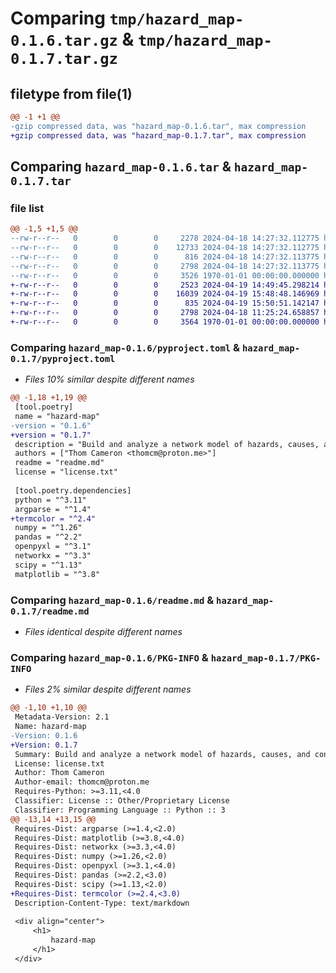 # Comparing `tmp/hazard_map-0.1.6.tar.gz` & `tmp/hazard_map-0.1.7.tar.gz`

## filetype from file(1)

```diff
@@ -1 +1 @@
-gzip compressed data, was "hazard_map-0.1.6.tar", max compression
+gzip compressed data, was "hazard_map-0.1.7.tar", max compression
```

## Comparing `hazard_map-0.1.6.tar` & `hazard_map-0.1.7.tar`

### file list

```diff
@@ -1,5 +1,5 @@
--rw-r--r--   0        0        0     2278 2024-04-18 14:27:32.112775 hazard_map-0.1.6/hazard_map/__init__.py
--rw-r--r--   0        0        0    12733 2024-04-18 14:27:32.112775 hazard_map-0.1.6/hazard_map/hazard_map.py
--rw-r--r--   0        0        0      816 2024-04-18 14:27:32.113775 hazard_map-0.1.6/pyproject.toml
--rw-r--r--   0        0        0     2798 2024-04-18 14:27:32.113775 hazard_map-0.1.6/readme.md
--rw-r--r--   0        0        0     3526 1970-01-01 00:00:00.000000 hazard_map-0.1.6/PKG-INFO
+-rw-r--r--   0        0        0     2523 2024-04-19 14:49:45.298214 hazard_map-0.1.7/hazard_map/__init__.py
+-rw-r--r--   0        0        0    16039 2024-04-19 15:48:48.146969 hazard_map-0.1.7/hazard_map/hazard_map.py
+-rw-r--r--   0        0        0      835 2024-04-19 15:50:51.142147 hazard_map-0.1.7/pyproject.toml
+-rw-r--r--   0        0        0     2798 2024-04-18 11:25:24.658857 hazard_map-0.1.7/readme.md
+-rw-r--r--   0        0        0     3564 1970-01-01 00:00:00.000000 hazard_map-0.1.7/PKG-INFO
```

### Comparing `hazard_map-0.1.6/pyproject.toml` & `hazard_map-0.1.7/pyproject.toml`

 * *Files 10% similar despite different names*

```diff
@@ -1,18 +1,19 @@
 [tool.poetry]
 name = "hazard-map"
-version = "0.1.6"
+version = "0.1.7"
 description = "Build and analyze a network model of hazards, causes, and controls"
 authors = ["Thom Cameron <thomcm@proton.me>"]
 readme = "readme.md"
 license = "license.txt"
 
 [tool.poetry.dependencies]
 python = "^3.11"
 argparse = "^1.4"
+termcolor = "^2.4"
 numpy = "^1.26"
 pandas = "^2.2"
 openpyxl = "^3.1"
 networkx = "^3.3"
 scipy = "^1.13"
 matplotlib = "^3.8"
```

### Comparing `hazard_map-0.1.6/readme.md` & `hazard_map-0.1.7/readme.md`

 * *Files identical despite different names*

### Comparing `hazard_map-0.1.6/PKG-INFO` & `hazard_map-0.1.7/PKG-INFO`

 * *Files 2% similar despite different names*

```diff
@@ -1,10 +1,10 @@
 Metadata-Version: 2.1
 Name: hazard-map
-Version: 0.1.6
+Version: 0.1.7
 Summary: Build and analyze a network model of hazards, causes, and controls
 License: license.txt
 Author: Thom Cameron
 Author-email: thomcm@proton.me
 Requires-Python: >=3.11,<4.0
 Classifier: License :: Other/Proprietary License
 Classifier: Programming Language :: Python :: 3
@@ -13,14 +13,15 @@
 Requires-Dist: argparse (>=1.4,<2.0)
 Requires-Dist: matplotlib (>=3.8,<4.0)
 Requires-Dist: networkx (>=3.3,<4.0)
 Requires-Dist: numpy (>=1.26,<2.0)
 Requires-Dist: openpyxl (>=3.1,<4.0)
 Requires-Dist: pandas (>=2.2,<3.0)
 Requires-Dist: scipy (>=1.13,<2.0)
+Requires-Dist: termcolor (>=2.4,<3.0)
 Description-Content-Type: text/markdown
 
 <div align="center">
     <h1>
         hazard-map
     </h1>
 </div>
```

